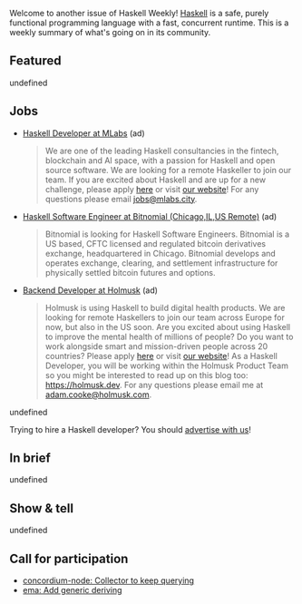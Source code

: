 Welcome to another issue of Haskell Weekly!
[Haskell](https://www.haskell.org) is a safe, purely functional programming language with a fast, concurrent runtime.
This is a weekly summary of what's going on in its community.

## Featured

undefined

## Jobs

<!-- Runs from 2021-11-04 to 2022-04-14. -->
- [Haskell Developer at MLabs](https://apply.workable.com/mlabs/j/63DAAA4AEF/) (ad)
  > We are one of the leading Haskell consultancies in the fintech, blockchain and AI space, with a passion for Haskell and open source software. We are looking for a remote Haskeller to join our team. If you are excited about Haskell and are up for a new challenge, please apply [here](https://apply.workable.com/mlabs/j/63DAAA4AEF/) or visit [our website](https://mlabs.city/)! For any questions please email <jobs@mlabs.city>.

<!-- Runs from 2022-01-06 to 2022-03-24. -->
- [Haskell Software Engineer at Bitnomial (Chicago,IL,US Remote)](https://bitnomial.com/jobs/) (ad)
  > Bitnomial is looking for Haskell Software Engineers. Bitnomial is a US based, CFTC licensed and regulated bitcoin derivatives exchange, headquartered in Chicago. Bitnomial develops and operates exchange, clearing, and settlement infrastructure for physically settled bitcoin futures and options.

<!-- Runs from 2022-01-26 to 2022-02-17. -->
- [Backend Developer at Holmusk](https://jobs.lever.co/holmusk/6eefb29c-4302-40ca-aff1-8cb11def0223) (ad)
  > Holmusk is using Haskell to build digital health products. We are looking for remote Haskellers to join our team across Europe for now, but also in the US soon. Are you excited about using Haskell to improve the mental health of millions of people? Do you want to work alongside smart and mission-driven people across 20 countries? Please apply [here](https://jobs.lever.co/holmusk/6eefb29c-4302-40ca-aff1-8cb11def0223) or visit [our website](https://www.holmusk.com)! As a Haskell Developer, you will be working within the Holmusk Product Team so you might be interested to read up on this blog too: <https://holmusk.dev>. For any questions please email me at <adam.cooke@holmusk.com>.

undefined

Trying to hire a Haskell developer?
You should [advertise with us](https://haskellweekly.news/advertising.html)!

## In brief

undefined

## Show & tell

undefined

## Call for participation

- [concordium-node: Collector to keep querying](https://github.com/Concordium/concordium-node/issues/244)
- [ema: Add generic deriving](https://github.com/srid/ema/issues/76)
